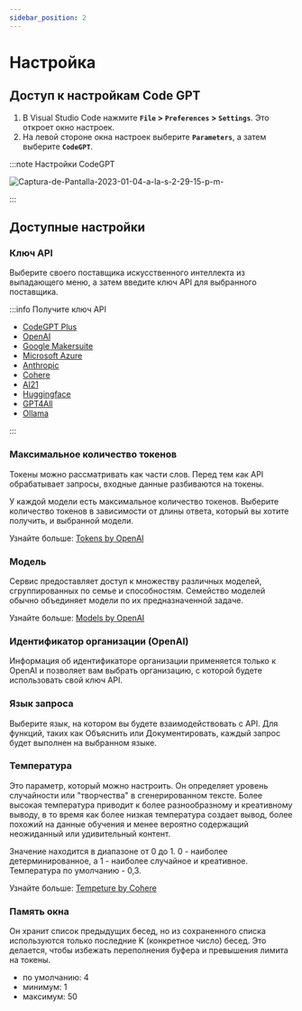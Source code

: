 ```yaml
---
sidebar_position: 2
---
```


# Настройка

## Доступ к настройкам Code GPT
1. В Visual Studio Code нажмите **`File` > `Preferences` > `Settings`**. Это откроет окно настроек.
2. На левой стороне окна настроек выберите **`Parameters`**, а затем выберите **`CodeGPT`**.

:::note Настройки CodeGPT

![Captura-de-Pantalla-2023-01-04-a-la-s-2-29-15-p-m-](https://github-production-user-asset-6210df.s3.amazonaws.com/6216945/274431737-b31ae5a8-8636-4a75-a32b-79062d0087de.png)

:::

## Доступные настройки

### Ключ API

Выберите своего поставщика искусственного интеллекта из выпадающего меню, а затем введите ключ API для выбранного поставщика.

:::info Получите ключ API

- [CodeGPT Plus](/docs/tutorial-ai-providers/judini)
- [OpenAI](/docs/tutorial-ai-providers/openai)
- [Google Makersuite](/docs/tutorial-ai-providers/google)
- [Microsoft Azure](/docs/tutorial-ai-providers/microsoft-azure)
- [Anthropic](/docs/tutorial-ai-providers/anthropic)
- [Cohere](/docs/tutorial-ai-providers/cohere)
- [AI21](/docs/tutorial-ai-providers/ai21)
- [Huggingface](/docs/tutorial-ai-providers/huggingface)
- [GPT4All](/docs/tutorial-ai-providers/gpt4all)
- [Ollama](/docs/tutorial-ai-providers/judini)
  
:::

### Максимальное количество токенов
Токены можно рассматривать как части слов. Перед тем как API обрабатывает запросы, входные данные разбиваются на токены.

У каждой модели есть максимальное количество токенов. Выберите количество токенов в зависимости от длины ответа, который вы хотите получить, и выбранной модели.

Узнайте больше: [Tokens by OpenAI](https://help.openai.com/en/articles/4936856-what-are-tokens-and-how-to-count-them)

### Модель
Сервис предоставляет доступ к множеству различных моделей, сгруппированных по семье и способностям. Семейство моделей обычно объединяет модели по их предназначенной задаче.

Узнайте больше: [Models by OpenAI](https://beta.openai.com/docs/models/overview)

### Идентификатор организации (OpenAI)
Информация об идентификаторе организации применяется только к OpenAI и позволяет вам выбрать организацию, с которой будете использовать свой ключ API.

### Язык запроса
Выберите язык, на котором вы будете взаимодействовать с API. Для функций, таких как Объяснить или Документировать, каждый запрос будет выполнен на выбранном языке.

### Температура
Это параметр, который можно настроить. Он определяет уровень случайности или "творчества" в сгенерированном тексте. Более высокая температура приводит к более разнообразному и креативному выводу, в то время как более низкая температура создает вывод, более похожий на данные обучения и менее вероятно содержащий неожиданный или удивительный контент.

Значение находится в диапазоне от 0 до 1. 0 - наиболее детерминированное, а 1 - наиболее случайное и креативное. Температура по умолчанию - 0,3.

Узнайте больше: [Tempeture by Cohere](https://docs.cohere.ai/docs/temperature)

### Память окна

Он хранит список предыдущих бесед, но из сохраненного списка используются только последние K (конкретное число) бесед. Это делается, чтобы избежать переполнения буфера и превышения лимита на токены.

- по умолчанию: 4
- минимум: 1
- максимум: 50



